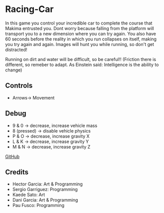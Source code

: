 # Racing-Car

In this game you control your incredible car to complete the course that Makima entrusted you. Dont worry because falling from the platform will transport you to a new dimension where you can try again. You also have 60 seconds before the reality in which you run collapses on itself, making you try again and again.
Images will hunt you while running, so don't get distracted!

Running on dirt and water will be difficult, so be careful!! (Friction there is different, so remeber to adapt. As Einstein said: Intelligence is the ability to change)

## Controls
- Arrows-> Movement

## Debug
- 9 & 0 -> decrease, increase vehicle mass
- 8 (pressed) -> disable vehicle physics
- P & O -> decrease, increase gravity X
- L & K -> decrease, increase gravity Y
- M & N -> decrease, increase gravity Z

[GitHub](https://github.com/PauFusco/Racing-Car)

## Credits
- Hector Garcia: Art & Programming
- Sergio Garriguez: Programming
- Kaede Sato: Art
- Dani Garcia: Art & Programming
- Pau Fusco: Programming
